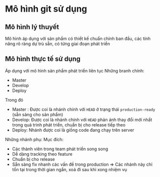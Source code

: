 # Mô hình git sử dụng

## Mô hình lý thuyết 
Mô hình áp dụng với sản phẩm có thiết kế chuẩn chỉnh ban đầu, các tính năng rõ ràng dự trù sẵn, có từng giai đoạn phát triển
## Mô hình thực tế sử dụng
Áp dụng với mô hình sản phẩm phát triển liên tục
Những branh chính:

* Master
* Develop
* Deploy

Trong đó 
* Master : Được coi là nhánh chính với `HEAD` ở trạng thái `production-ready` (sẵn sàng cho sản phẩm)
* Develop: Được coi là nhánh chính với `HEAD` phản ánh thay đổi mới nhất trong quá trình phát triển, chuẩn bị cho release tiếp theo 
* Deploy: Nhánh được coi là giống code đang chạy trên server


Những nhánh phụ:
Mục đích: 
* Các thành viên trong team phát triển song song 
* Dễ dàng tracking theo feature
* Chuẩn bị cho release 
* Sẵn sàng fix nhanh các vấn đề trong production
=> Các nhánh này chỉ tồn tại trong thời gian ngắn, xoá đi sau khi xong nhiệm vụ
